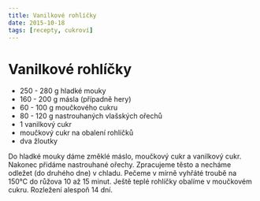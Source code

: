 ```yaml
---
title: Vanilkové rohlíčky
date: 2015-10-18
tags: [recepty, cukroví]
---
```

# Vanilkové rohlíčky

* 250 - 280 g hladké mouky
* 160 - 200 g másla (případně hery)
* 60 - 100 g moučkového cukru
* 80 - 120 g nastrouhaných vlašských ořechů
* 1 vanilkový cukr
* moučkový cukr na obalení rohlíčků
* dva žloutky

Do hladké mouky dáme změklé máslo, moučkový cukr a vanilkový cukr. Nakonec
přidáme nastrouhané ořechy. Zpracujeme těsto a necháme odležet (do druhého dne) v chladu.
Pečeme v mírně vyhřáté troubě na 150°C do růžova 10 až 15 minut.
Ještě teplé rohlíčky obalíme v moučkovém cukru. Rozležení alespoň 14 dní.
